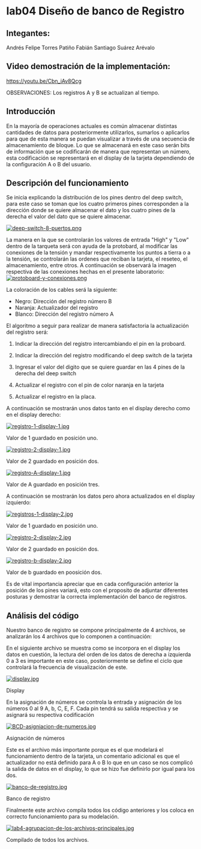 # lab04 Diseño de banco de Registro

## Integantes:

Andrés Felipe Torres Patiño
Fabián Santiago Suárez Arévalo

## Video demostración de la implementación:

https://youtu.be/Cbn_iAv8Qcg

OBSERVACIONES: Los registros A y B se actualizan al tiempo.

## Introducción
En la mayoría de operaciones actuales es común almacenar distintas cantidades de datos para posteriormente utilizarlos, sumarlos o aplicarlos para que de esta manera se puedan visualizar a través de una secuencia de almacenamiento de bloque. Lo que se almacenará en este caso serán bits de información que se codificarán de manera que representan un número, esta codificación se representará en el display de la tarjeta dependiendo de la configuración A o B del usuario.

## Descripción del funcionamiento

Se inicia explicando la distribución de los pines dentro del deep switch, para este caso se toman que los cuatro primeros pines corresponden a la dirección donde se quiere almacenar el dato y los cuatro pines de la derecha el valor del dato que se quiere almacenar.

[![deep-switch-8-puertos.png](https://i.postimg.cc/Mp9tmWg5/deep-switch-8-puertos.png)](https://postimg.cc/WdJM2PNq)

La manera en la que se controlarán los valores de entrada "High" y "Low" dentro de la tarqueta será con ayuda de la protobard, al modificar las conexiones de la tensión y mandar respectivamente los puntos a tierra o a la tensión, se controlarán las ordenes que reciban la tarjeta, el reseteo, el almacenamiento, entre otros. A continuación se observará la imagen respectiva de las conexiones hechas en el presente laboratorio:
[![protoboard-y-conexiones.png](https://i.postimg.cc/htMsSSrx/protoboard-y-conexiones.png)](https://postimg.cc/nXjB2fNc)

La coloración de los cables será la siguiente:
- Negro: Dirección del registro número B
- Naranja: Actualizador del registro 
- Blanco: Dirección del registro número A

El algoritmo a seguir para realizar de manera satisfactoria la actualización del registro será:

1) Indicar la dirección del registro intercambiando el pin en la proboard.

2) Indicar la dirección del registro modificando el deep switch de la tarjeta

3) Ingresar el valor del digito que se quiere guardar en las 4 pines de la derecha del deep switch

4) Actualizar el registro con el pin de color naranja en la tarjeta

5) Actualizar el registro en la placa.

A continuación se mostrarán unos datos tanto en el display derecho como en el display derecho:

[![registro-1-display-1.jpg](https://i.postimg.cc/W3M1WcJY/registro-1-display-1.jpg)](https://postimg.cc/N9jtFVDR)

Valor de 1 guardado en posición uno.

[![registro-2-display-1.jpg](https://i.postimg.cc/52Vyz0YY/registro-2-display-1.jpg)](https://postimg.cc/SJgmFmGk)

Valor de 2 guardado en posición dos.

[![registro-A-display-1.jpg](https://i.postimg.cc/t4kqVzGw/registro-A-display-1.jpg)](https://postimg.cc/G4BwWG2x)

Valor de A guardado en posición tres.

A continuación se mostrarán los datos pero ahora actualizados en el display izquierdo:

[![registros-1-display-2.jpg](https://i.postimg.cc/kGgDBhBj/registros-1-display-2.jpg)](https://postimg.cc/njNnW2K7)

Valor de 1 guardado en posición uno.

[![registro-2-display-2.jpg](https://i.postimg.cc/W4sdB3sL/registro-2-display-2.jpg)](https://postimg.cc/WdfprsDX)

Valor de 2 guardado en posición dos.

[![registro-b-display-2.jpg](https://i.postimg.cc/Qx5ksFZH/registro-b-display-2.jpg)](https://postimg.cc/D8vbPyZT)

Valor de b guardado en poosición dos.

Es de vital importancia apreciar que en cada configuración anterior la posición de los pines variará, esto con el proposito de adjuntar diferentes posturas y demostrar la correcta implementación del banco de registros.

## Análisis del código 

Nuestro banco de registro se compone principalmente de 4 archivos, se analizarán los 4 archivos que lo componen a continuación:

En el siguiente archivo se muestra como se incorpora en el display los datos en cuestión, la lectura del orden de los datos de derecha a izquierda 0 a 3 es importante en este caso, posteriormente se define el ciclo que controlará la frecuencia de visualización de este.

[![display.jpg](https://i.postimg.cc/ryrbKGBJ/display.jpg)](https://postimg.cc/0r9Z4S2M)

Display

En la asignación de números se controla la entrada y asignación de los números 0 al 9 A, b, C, E, F. Cada pin tendrá su salida respectiva y se asignará su respectiva codificación

[![BCD-asigniacion-de-numeros.jpg](https://i.postimg.cc/GhbQdkd9/BCD-asigniacion-de-numeros.jpg)](https://postimg.cc/BtwDCP8G)

Asignación de números

Este es el archivo más importante porque es el que modelará el funcionamiento dentro de la tarjeta, un comentario adicional es que el actualizador no está definido para A o B lo que en un caso se nos complicó la salida de datos en el display, lo que se hizo fue definirlo por igual para los dos.

[![banco-de-registro.jpg](https://i.postimg.cc/FzNjF4tw/banco-de-registro.jpg)](https://postimg.cc/gXtw412K)

Banco de registro

Finalmente este archivo compila todos los código anteriores y los coloca en correcto funcionamiento para su modelación.

[![lab4-agrupacion-de-los-archivos-principales.jpg](https://i.postimg.cc/h4NBYtBC/lab4-agrupacion-de-los-archivos-principales.jpg)](https://postimg.cc/Hj0RcHj5)

Compilado de todos los archivos.